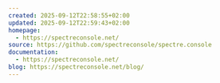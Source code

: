 ```yaml
---
created: 2025-09-12T22:58:55+02:00
updated: 2025-09-12T22:59:43+02:00
homepage:
  - https://spectreconsole.net/
source: https://github.com/spectreconsole/spectre.console
documentation:
  - https://spectreconsole.net/
blog: https://spectreconsole.net/blog/
---
```

